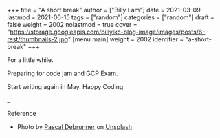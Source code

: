 +++
title = "A short break"
author = ["Billy Lam"]
date = 2021-03-09
lastmod = 2021-06-15
tags = ["random"]
categories = ["random"]
draft = false
weight = 2002
nolastmod = true
cover = "https://storage.googleapis.com/billylkc-blog-image/images/posts/6-rest/thumbnails-2.jpg"
[menu.main]
  weight = 2002
  identifier = "a-short-break"
+++

For a little while.
<br/>

<!--more-->

Preparing for code jam and GCP Exam.

Start writing again in May. Happy Coding.

\_

Reference

-   Photo by [Pascal Debrunner](<https://unsplash.com/@debrupas?utm%5Fsource=unsplash&utm%5Fmedium=referral&utm%5Fcontent=creditCopyText>) on [Unsplash](<https://unsplash.com/s/photos/timeout?utm%5Fsource=unsplash&utm%5Fmedium=referral&utm%5Fcontent=creditCopyText>)
